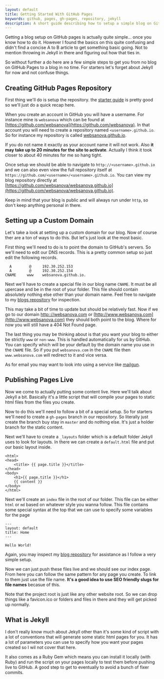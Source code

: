 ```yaml
---
layout: default
title: Getting Started With GitHub Pages
keywords: github, pages, gh-pages, repository, jekyll
description: A short guide describing how to setup a simple blog on GitHub Pages.
---
```


Getting a blog setup on GitHub pages is actually quite simple... once you know how to do it. However I found the basics on this quite confusing and didn't find a concise A to B article to get something basic going. Not to mention throwing in Jekyll in there and figuring out how that ties in.

So without further a do here are a few simple steps to get you from no blog on GitHub Pages to a blog in no time. For starters let's forget about Jekyll for now and not confuse things.

## Creating GitHub Pages Repository

First thing we'll do is setup the repository. the [starter guide](https://pages.github.com/) is pretty good so we'll just do a quick recap here.

When you create an account in GitHub you will have a username. For instance mine is `websanova` which can be found at [https://github.com/websanova](https://github.com/websanova). In that account you will need to create a repository named `<username>.github.io`. So for instance my repository is called [websanova.github.io](http://websanova.github.io).

If you do not name it exactly as your account name it will not work. Also __it may take up to 20 minutes for the site to activate__. Actually I think it took closer to about 40 minutes for me so hang tight.

Once setup we should be able to navigate to `http://<username>.github.io` and we can also even view the full repository itself at `https://github.com/<username>/<username>.github.io`. You can view my blog repository directly at [https://github.com/websanova/websanova.github.io](https://github.com/websanova/websanova.github.io).

Keep in mind that your blog is public and will always run under `http`, so don't keep anything personal in there.

## Setting up a Custom Domain

Let's take a look at setting up a custom domain for our blog. Now of course ther are a ton of ways to do this. But let's just look at the most basic.

First thing we'll need to do is to point the domain to GitHub's servers. So we'll need to edit our DNS records. This is a pretty common setup so just edit the following records.

~~~
  A        @     192.30.252.153
  A        @     192.30.252.154
CNAME     www    websanova.github.io.
~~~

Next we'll have to create a special file in our blog name `CNAME`. It must be all upercase and be in the root of your folder. This file should contain absolutely nothing else other than your domain name. Feel free to navigate to my [blogs repository](https://github.com/websanova/websanova.github.io) for inspection.

This may take a bit of time to update but should be relatively fast. Now if we go to our domain [http:://websanova.com](http://websanova.com) or [http://www.websanova.com](http://www.websanova.com) they should both point to the blog. Where for now you will still have a 404 Not Found page.

The last thing you may be thinking about is that you want your blog to either be strictly `www` or `non-www`. This is handled automatically for us by GitHub. You can specify which will be your default by the domain name you use in the `CNAME` file. So if you put `websanova.com` in the `CNAME` file then `www.websanova.com` will redirect to it and vice versa.

As for email you may want to look into using a service like [mailgun](http://mailgun.com).

## Publishing Pages Live

Now we come to actually putting some content live. Here we'll talk about Jekyll a bit. Basically it's a little script that will compile your pages to static html files from the files you create.

Now to do this we'll need to follow a bit of a special setup. So for starters we'll need to create a `gh-pages` branch in our repository. So literally just create the branch buy stay in `master` and do nothing else. It's just a holder branch for the static content.

Next we'll have to create a `_layouts` folder which is a default folder Jekyll uses to look for layouts. In there we can create a `default.html` file and put our basic layout inside.

~~~
<html>
<head>
    <title> {{ page.title }}</title>
</head>
<body>
    <h1>{{ page.title }}</h1>
    {{ content }}
</body>
</html>
~~~

Next we'll create an `index` file in the root of our folder. This file can be either `html` or `md` based on whatever style you wanna follow. This file contains some special syntax at the top that we can use to specify some variables for the page

~~~
---
layout: default
title: Home
---

Hello World!
~~~

Again, you may inspect my [blog repository](https://github.com/websanova/websanova.github.io) for assistance as I follow a very simple setup.

Now we can just push these files live and we should see our index page. From here you can follow the same pattern for any page you create. To link to them just use the file name. __It's a good idea to use SEO friendly slugs for file names__ becasue of this.

Note that the project root is just like any other website root. So we can drop things like a favicon.ico or folders and files in there and they will get picked up normally.

## What is Jekyll

I don't really know much about Jekyll other than it's some kind of script with a lot of conventions that will generate some static html pages for you. It has a lot of parameters you can use to specify how you want your pages created so I wil not cover that here.

It also comes as a Ruby Gem which means you can install it locally (with Ruby) and run the script on your pages locally to test them before pushing live to GitHub. A good step to get to eventually to avoid a bunch of fixer commits.